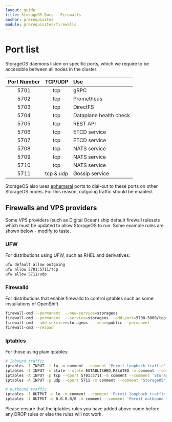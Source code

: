 ```yaml
---
layout: guide
title: StorageOS Docs - Firewalls
anchor: prerequisites
module: prerequisites/firewalls
---
```


# Port list

StorageOS daemons listen on specific ports, which we require to be accessible
between all nodes in the cluster:

| Port Number | TCP/UDP   | Use                    |
|:-----------:|:---------:|:---------------------- |
| 5701        | tcp       | gRPC                   |
| 5702        | tcp       | Prometheus             |
| 5703        | tcp       | DirectFS               |
| 5704        | tcp       | Dataplane health check |
| 5705        | tcp       | REST API               |
| 5706        | tcp       | ETCD service           |
| 5707        | tcp       | ETCD service           |
| 5708        | tcp       | NATS service           |
| 5709        | tcp       | NATS service           |
| 5710        | tcp       | NATS service           |
| 5711        | tcp & udp | Gossip service         |

StorageOS also uses [ephemeral](https://en.wikipedia.org/wiki/Ephemeral_port)
ports to dial-out to these ports on other StorageOS nodes. For this reason,
outgoing traffic should be enabled.


## Firewalls and VPS providers

Some VPS providers (such as Digital Ocean) ship default firewall rulesets which
must be updated to allow StorageOS to run. Some example rules are shown below -
modify to taste.



### UFW
For distributions using UFW, such as RHEL and derivatives:

```bash
ufw default allow outgoing
ufw allow 5701:5711/tcp
ufw allow 5711/udp
```

### Firewalld

For distributions that enable firewalld to control iptables such as some installations of OpenShift.

```bash
firewall-cmd --permanent  --new-service=storageos
firewall-cmd --permanent  --service=storageos --add-port=5700-5800/tcp
firewall-cmd --add-service=storageos  --zone=public --permanent
firewall-cmd --reload
```

### Iptables
For those using plain iptables:

```bash
# Inbound traffic
iptables -I INPUT -i lo -m comment --comment 'Permit loopback traffic' -j ACCEPT
iptables -I INPUT -m state --state ESTABLISHED,RELATED -m comment --comment 'Permit established traffic' -j ACCEPT
iptables -A INPUT -p tcp --dport 5701:5711 -m comment --comment 'StorageOS' -j ACCEPT
iptables -A INPUT -p udp --dport 5711 -m comment --comment 'StorageOS' -j ACCEPT

# Outbound traffic
iptables -I OUTPUT -o lo -m comment --comment 'Permit loopback traffic' -j ACCEPT
iptables -I OUTPUT -d 0.0.0.0/0 -m comment --comment 'Permit outbound traffic' -j ACCEPT
```

Please ensure that the iptables rules you have added above come before any DROP
rules or else the rules will not work.

